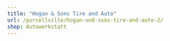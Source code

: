 ```yaml
---
title: "Hogan & Sons Tire and Auto"
url: /purcellville/hogan-und-sons-tire-and-auto-2/
shop: Autowerkstatt
---
```

